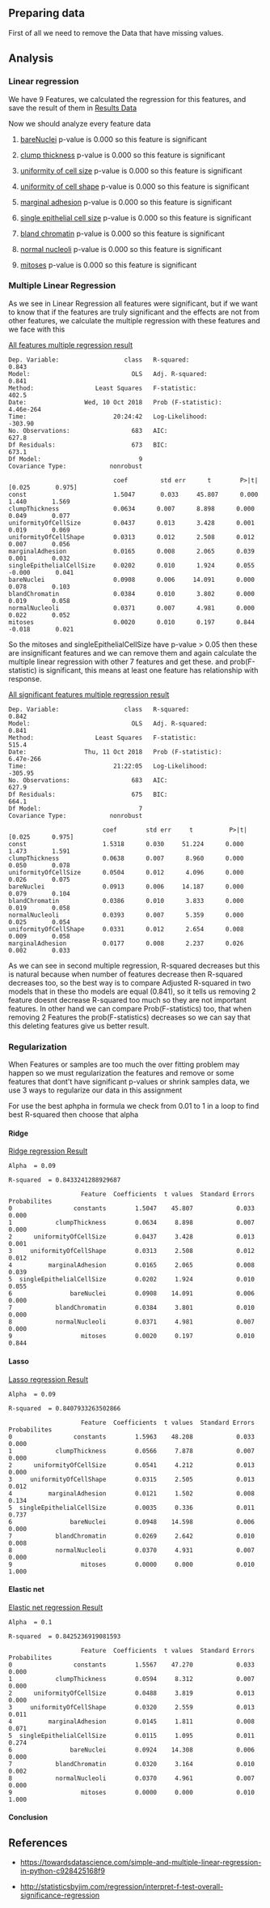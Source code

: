 ## Preparing data
First of all we need to remove the Data that have missing values.

## Analysis

### Linear regression 
We have 9 Features, we calculated the regression for this features, and save the result of them in 
[Results Data](./results)

Now we should analyze every feature data 
1. [bareNuclei](./results/bareNuclei.txt)
p-value is  0.000  so this feature is significant

2. [clump thickness](./results/clumpThickness.txt)
p-value is  0.000  so this feature is significant

3. [uniformity of cell size](./results/uniformityOfCellSize.txt)
p-value is  0.000  so this feature is significant

4. [uniformity of cell shape](./results/uniformityOfCellShape.txt)
p-value is  0.000  so this feature is significant

5. [marginal adhesion](./results/marginalAdhesion.txt)
p-value is  0.000  so this feature is significant

6. [single epithelial cell size](./results/singleEpithelialCellSize.txt)
p-value is  0.000  so this feature is significant

7. [bland chromatin](./results/blandChromatin.txt)
p-value is  0.000  so this feature is significant

8. [normal nucleoli](./results/normalNucleoli.txt)
p-value is  0.000  so this feature is significant

9. [mitoses](./results/mitoses.txt)
p-value is  0.000  so this feature is significant


### Multiple Linear Regression

As we see in Linear Regression all features were significant,
but if we want to know that if the features are truly significant 
and the effects are not from other features, we calculate the 
multiple regression with these features and we face with this 

[All features multiple regression result](./results/allFeatures.txt)

    Dep. Variable:                  class   R-squared:                       0.843
    Model:                            OLS   Adj. R-squared:                  0.841
    Method:                 Least Squares   F-statistic:                     402.5
    Date:                Wed, 10 Oct 2018   Prob (F-statistic):          4.46e-264
    Time:                        20:24:42   Log-Likelihood:                -303.90
    No. Observations:                 683   AIC:                             627.8
    Df Residuals:                     673   BIC:                             673.1
    Df Model:                           9                                         
    Covariance Type:            nonrobust        

                                 coef         std err      t        P>|t|      [0.025       0.975]
    const                        1.5047       0.033     45.807      0.000       1.440       1.569
    clumpThickness               0.0634      0.007      8.898      0.000       0.049       0.077
    uniformityOfCellSize         0.0437      0.013      3.428      0.001       0.019       0.069
    uniformityOfCellShape        0.0313      0.012      2.508      0.012       0.007       0.056
    marginalAdhesion             0.0165      0.008      2.065      0.039       0.001       0.032
    singleEpithelialCellSize     0.0202      0.010      1.924      0.055      -0.000       0.041
    bareNuclei                   0.0908      0.006     14.091      0.000       0.078       0.103
    blandChromatin               0.0384      0.010      3.802      0.000       0.019       0.058
    normalNucleoli               0.0371      0.007      4.981      0.000       0.022       0.052
    mitoses                      0.0020      0.010      0.197      0.844      -0.018       0.021
So the mitoses and singleEpithelialCellSize have p-value > 0.05 then these are 
insignificant features and we can remove them and again calculate the multiple
linear regression with other 7 features and get these.
and prob(F-statistic) is significant, this means at least one feature has relationship with response. 

[All significant features multiple regression result](./results/allSignificantFeatures.txt)

    Dep. Variable:                  class   R-squared:                       0.842
    Model:                            OLS   Adj. R-squared:                  0.841
    Method:                 Least Squares   F-statistic:                     515.4
    Date:                Thu, 11 Oct 2018   Prob (F-statistic):          6.47e-266
    Time:                        21:22:05   Log-Likelihood:                -305.95
    No. Observations:                 683   AIC:                             627.9
    Df Residuals:                     675   BIC:                             664.1
    Df Model:                           7                                         
    Covariance Type:            nonrobust   

                              coef        std err     t          P>|t|      [0.025      0.975]
    const                     1.5318      0.030     51.224      0.000       1.473       1.591
    clumpThickness            0.0638      0.007      8.960      0.000       0.050       0.078
    uniformityOfCellSize      0.0504      0.012      4.096      0.000       0.026       0.075
    bareNuclei                0.0913      0.006     14.187      0.000       0.079       0.104
    blandChromatin            0.0386      0.010      3.833      0.000       0.019       0.058
    normalNucleoli            0.0393      0.007      5.359      0.000       0.025       0.054
    uniformityOfCellShape     0.0331      0.012      2.654      0.008       0.009       0.058
    marginalAdhesion          0.0177      0.008      2.237      0.026       0.002       0.033
    
As we can see in second multiple regression, R-squared  decreases but this is natural
because when number of features decrease then R-squared decreases too, so the
best way is to compare Adjusted R-squared in two models that
 in these tho models are equal (0.841), so it tells us removing 2 feature doesnt decrease 
 R-squared too much so they are not important features.
 In other hand we can compare Prob(F-statistics) too, that when removing 2 Features the
 prob(F-statistics) decreases so we can say that this deleting features give us
 better result.
 
### Regularization
When Features or samples are too much the over fitting problem may happen
so we must regularization the features and remove or some features that dont't 
have significant p-values or shrink samples data, we use 3 ways to regularize our data in this assignment

For use the best aphpha in formula we check from 0.01 to 1 in a loop to find best R-squared then choose that alpha

#### Ridge
[Ridge regression Result](./results/ridgeRegression.txt)

    Alpha  = 0.09
    
    R-squared  = 0.8433241288929687
    
                        Feature  Coefficients  t values  Standard Errors  Probabilites
    0                 constants        1.5047    45.807            0.033         0.000
    1            clumpThickness        0.0634     8.898            0.007         0.000
    2      uniformityOfCellSize        0.0437     3.428            0.013         0.001
    3     uniformityOfCellShape        0.0313     2.508            0.012         0.012
    4          marginalAdhesion        0.0165     2.065            0.008         0.039
    5  singleEpithelialCellSize        0.0202     1.924            0.010         0.055
    6                bareNuclei        0.0908    14.091            0.006         0.000
    7            blandChromatin        0.0384     3.801            0.010         0.000
    8            normalNucleoli        0.0371     4.981            0.007         0.000
    9                   mitoses        0.0020     0.197            0.010         0.844


#### Lasso
[Lasso regression Result](./results/lassoRegression.txt)

    Alpha  = 0.09
    
    R-squared  = 0.8407933263502866
    
                        Feature  Coefficients  t values  Standard Errors  Probabilites
    0                 constants        1.5963    48.208            0.033         0.000
    1            clumpThickness        0.0566     7.878            0.007         0.000
    2      uniformityOfCellSize        0.0541     4.212            0.013         0.000
    3     uniformityOfCellShape        0.0315     2.505            0.013         0.012
    4          marginalAdhesion        0.0121     1.502            0.008         0.134
    5  singleEpithelialCellSize        0.0035     0.336            0.011         0.737
    6                bareNuclei        0.0948    14.598            0.006         0.000
    7            blandChromatin        0.0269     2.642            0.010         0.008
    8            normalNucleoli        0.0370     4.931            0.007         0.000
    9                   mitoses        0.0000     0.000            0.010         1.000


#### Elastic net
[Elastic net regression Result](./results/elasticNetRegression.txt)
    
    Alpha  = 0.1
    
    R-squared  = 0.8425236919081593
    
                        Feature  Coefficients  t values  Standard Errors  Probabilites
    0                 constants        1.5567    47.270            0.033         0.000
    1            clumpThickness        0.0594     8.312            0.007         0.000
    2      uniformityOfCellSize        0.0488     3.819            0.013         0.000
    3     uniformityOfCellShape        0.0320     2.559            0.013         0.011
    4          marginalAdhesion        0.0145     1.811            0.008         0.071
    5  singleEpithelialCellSize        0.0115     1.095            0.011         0.274
    6                bareNuclei        0.0924    14.308            0.006         0.000
    7            blandChromatin        0.0320     3.164            0.010         0.002
    8            normalNucleoli        0.0370     4.961            0.007         0.000
    9                   mitoses        0.0000     0.000            0.010         1.000


#### Conclusion

## References
* https://towardsdatascience.com/simple-and-multiple-linear-regression-in-python-c928425168f9

* http://statisticsbyjim.com/regression/interpret-f-test-overall-significance-regression



